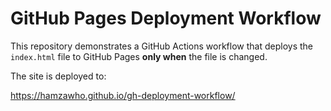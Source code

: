 # GitHub Pages Deployment Workflow

This repository demonstrates a GitHub Actions workflow that deploys the `index.html` file to GitHub Pages **only when** the file is changed.

The site is deployed to:

 https://hamzawho.github.io/gh-deployment-workflow/
